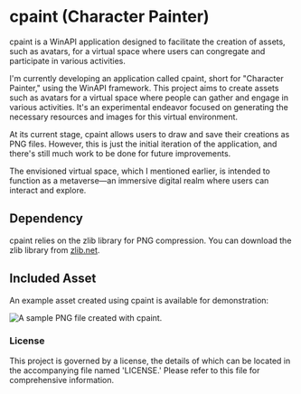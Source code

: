 # cpaint (Character Painter)
cpaint is a WinAPI application designed to facilitate the creation of assets, such as avatars, for a virtual space where users can congregate and participate in various activities.

I'm currently developing an application called cpaint, short for "Character Painter," using the WinAPI framework. This project aims to create assets such as avatars for a virtual space where people can gather and engage in various activities. It's an experimental endeavor focused on generating the necessary resources and images for this virtual environment.

At its current stage, cpaint allows users to draw and save their creations as PNG files. However, this is just the initial iteration of the application, and there's still much work to be done for future improvements.

The envisioned virtual space, which I mentioned earlier, is intended to function as a metaverse—an immersive digital realm where users can interact and explore.

## Dependency

cpaint relies on the zlib library for PNG compression. You can download the zlib library from [zlib.net](http://zlib.net/).

## Included Asset

An example asset created using cpaint is available for demonstration:

![A sample PNG file created with cpaint.](./gigo.png)

### License
This project is governed by a license, the details of which can be located in the accompanying file named 'LICENSE.' Please refer to this file for comprehensive information.
